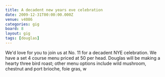 ```yaml
---
title: A decadent new years eve celebration
date: 2009-12-31T00:00:00.000Z
venue: v4086
categories: gig
board: 8
layout: gig
tags: [douglas]
---
```

We'd love for you to join us at No. 11 for a decadent NYE celebration.  We have a set 4 course menu priced at 50 per head. Douglas will be making a hearty three bird roast; other menu options include wild mushroom, chestnut and port brioche, foie gras, w